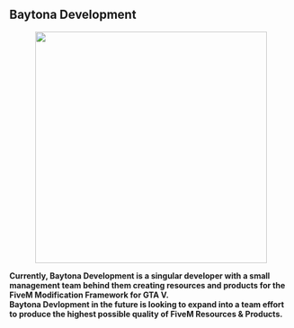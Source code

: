 ## Baytona Development

<p align="center">
  <a  href="https://baytona.live"> <img width="412" height="412" src="https://i.imgur.com/n9f4aqY.png"> </a>
</p>

**Currently, Baytona Development is a singular developer with a small management team behind them creating resources and products for the FiveM Modification Framework for GTA V.** <br>
**Baytona Devlopment in the future is looking to expand into a team effort to produce the highest possible quality of FiveM Resources & Products.**

